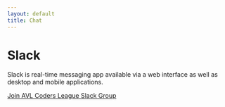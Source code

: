 ```yaml
---
layout: default
title: Chat
---
```


# Slack

Slack is real-time messaging app available via a web interface as well as desktop and mobile applications.

[Join AVL Coders League Slack Group](https://join.slack.com/t/avlcoders/shared_invite/zt-k9yez1tv-2nBJlf51XWwJWf5PTNTyjA)

